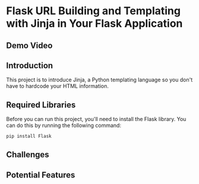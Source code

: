 # Flask URL Building and Templating with Jinja in Your Flask Application

## Demo Video

<!-- <img src="https://github.com/JessieChiu1/Angela_Yu_Python/blob/main/Day56_SamplePortfolioWebsite/Flask-sample-website.gif" width="800px" alt="Flask Sample Portfolio Website"/> -->


## Introduction

This project is to introduce Jinja, a Python templating language so you don't have to hardcode your HTML information.

## Required Libraries

Before you can run this project, you'll need to install the Flask library. You can do this by running the following command:

```bash
pip install Flask
```

## Challenges


## Potential Features

